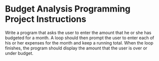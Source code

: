 # Budget Analysis Programming Project Instructions

Write a program that asks the user to enter the amount that he or she has budgeted for a month. A loop should then prompt the user to enter each of his or her expenses for the month and keep a running total. When the loop finishes, the program should display the amount that the user is over or under budget.

